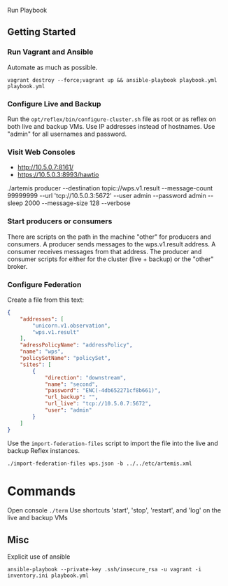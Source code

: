 Run Playbook

## Getting Started

### Run Vagrant and Ansible

Automate as much as possible.

```
vagrant destroy --force;vagrant up && ansible-playbook playbook.yml playbook.yml
```

### Configure Live and Backup

Run the `opt/reflex/bin/configure-cluster.sh` file as root or as reflex on both live and backup VMs.
Use IP addresses instead of hostnames. Use "admin" for all usernames and password.

### Visit Web Consoles

* http://10.5.0.7:8161/
* https://10.5.0.3:8993/hawtio


./artemis producer --destination topic://wps.v1.result --message-count 99999999 --url 'tcp://10.5.0.3:5672' --user admin --password admin  --sleep 2000 --message-size 128 --verbose

### Start producers or consumers

There are scripts on the path in the machine "other" for producers and consumers.
A producer sends messages to the wps.v1.result address. 
A consumer receives messages from that address.
The producer and consumer scripts for either for the cluster (live + backup) or the "other" broker.


### Configure Federation
Create a file from this text:

```json
{
    "addresses": [
        "unicorn.v1.observation", 
        "wps.v1.result"
    ], 
    "adressPolicyName": "addressPolicy", 
    "name": "wps", 
    "policySetName": "policySet", 
    "sites": [
        {
            "direction": "downstream", 
            "name": "second", 
            "password": "ENC(-4db652271cf8b661)", 
            "url_backup": "", 
            "url_live": "tcp://10.5.0.7:5672", 
            "user": "admin"
        }
    ]
}
```

Use the `import-federation-files` script to import the file into the live and backup Reflex instances.

```
./import-federation-files wps.json -b ../../etc/artemis.xml
```

# Commands

Open console `./term`
Use shortcuts 'start', 'stop', 'restart', and 'log' on the live and backup VMs


## Misc

Explicit use of ansible
```
ansible-playbook --private-key .ssh/insecure_rsa -u vagrant -i inventory.ini playbook.yml 
```